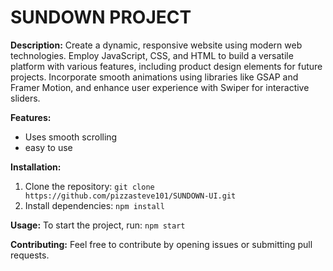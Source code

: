 # SUNDOWN PROJECT

**Description:**
Create a dynamic, responsive website using modern web technologies. Employ JavaScript, CSS, and HTML to build a versatile platform with various features, including product design elements for future projects. Incorporate smooth animations using libraries like GSAP and Framer Motion, and enhance user experience with Swiper for interactive sliders.

**Features:**
* Uses smooth scrolling
* easy to use

**Installation:**
1. Clone the repository: `git clone https://github.com/pizzasteve101/SUNDOWN-UI.git`
2. Install dependencies: `npm install`

**Usage:**
To start the project, run: `npm start`

**Contributing:**
Feel free to contribute by opening issues or submitting pull requests.

